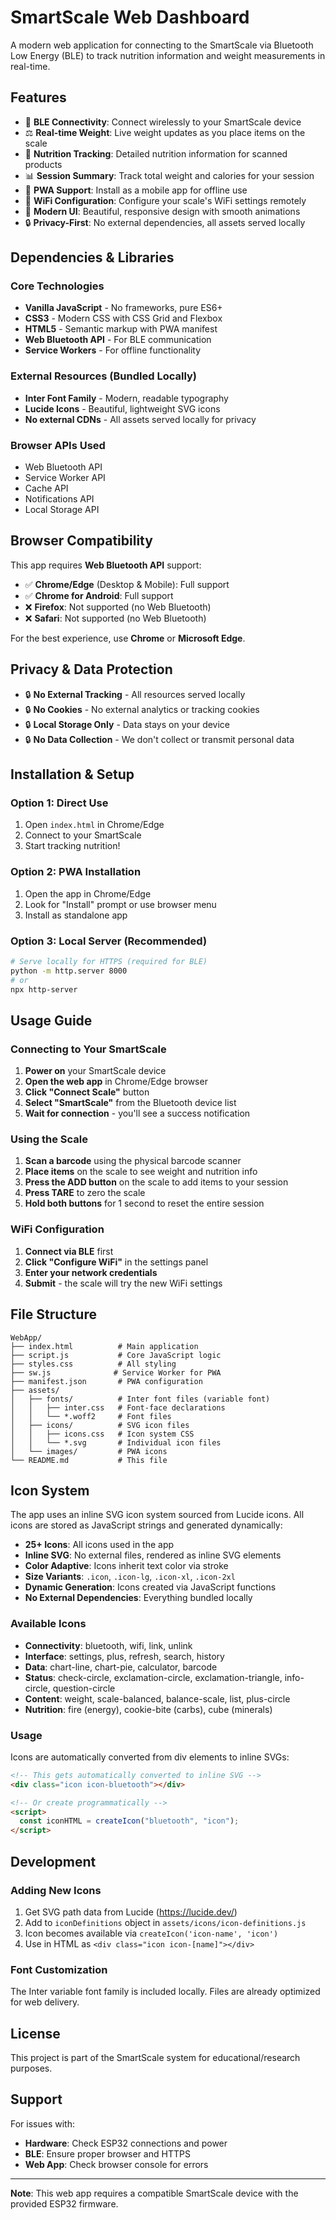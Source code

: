 # SmartScale Web Dashboard

A modern web application for connecting to the SmartScale via Bluetooth Low Energy (BLE) to track nutrition information and weight measurements in real-time.

## Features

- 🔗 **BLE Connectivity**: Connect wirelessly to your SmartScale device
- ⚖️ **Real-time Weight**: Live weight updates as you place items on the scale
- 🍎 **Nutrition Tracking**: Detailed nutrition information for scanned products
- 📊 **Session Summary**: Track total weight and calories for your session
- 📱 **PWA Support**: Install as a mobile app for offline use
- 🔧 **WiFi Configuration**: Configure your scale's WiFi settings remotely
- 🎨 **Modern UI**: Beautiful, responsive design with smooth animations
- 🔒 **Privacy-First**: No external dependencies, all assets served locally

## Dependencies & Libraries

### Core Technologies

- **Vanilla JavaScript** - No frameworks, pure ES6+
- **CSS3** - Modern CSS with CSS Grid and Flexbox
- **HTML5** - Semantic markup with PWA manifest
- **Web Bluetooth API** - For BLE communication
- **Service Workers** - For offline functionality

### External Resources (Bundled Locally)

- **Inter Font Family** - Modern, readable typography
- **Lucide Icons** - Beautiful, lightweight SVG icons
- **No external CDNs** - All assets served locally for privacy

### Browser APIs Used

- Web Bluetooth API
- Service Worker API
- Cache API
- Notifications API
- Local Storage API

## Browser Compatibility

This app requires **Web Bluetooth API** support:

- ✅ **Chrome/Edge** (Desktop & Mobile): Full support
- ✅ **Chrome for Android**: Full support
- ❌ **Firefox**: Not supported (no Web Bluetooth)
- ❌ **Safari**: Not supported (no Web Bluetooth)

For the best experience, use **Chrome** or **Microsoft Edge**.

## Privacy & Data Protection

- 🔒 **No External Tracking** - All resources served locally
- 🔒 **No Cookies** - No external analytics or tracking cookies
- 🔒 **Local Storage Only** - Data stays on your device
- 🔒 **No Data Collection** - We don't collect or transmit personal data

## Installation & Setup

### Option 1: Direct Use

1. Open `index.html` in Chrome/Edge
2. Connect to your SmartScale
3. Start tracking nutrition!

### Option 2: PWA Installation

1. Open the app in Chrome/Edge
2. Look for "Install" prompt or use browser menu
3. Install as standalone app

### Option 3: Local Server (Recommended)

```bash
# Serve locally for HTTPS (required for BLE)
python -m http.server 8000
# or
npx http-server
```

## Usage Guide

### Connecting to Your SmartScale

1. **Power on** your SmartScale device
2. **Open the web app** in Chrome/Edge browser
3. **Click "Connect Scale"** button
4. **Select "SmartScale"** from the Bluetooth device list
5. **Wait for connection** - you'll see a success notification

### Using the Scale

1. **Scan a barcode** using the physical barcode scanner
2. **Place items** on the scale to see weight and nutrition info
3. **Press the ADD button** on the scale to add items to your session
4. **Press TARE** to zero the scale
5. **Hold both buttons** for 1 second to reset the entire session

### WiFi Configuration

1. **Connect via BLE** first
2. **Click "Configure WiFi"** in the settings panel
3. **Enter your network credentials**
4. **Submit** - the scale will try the new WiFi settings

## File Structure

```
WebApp/
├── index.html          # Main application
├── script.js           # Core JavaScript logic
├── styles.css          # All styling
├── sw.js              # Service Worker for PWA
├── manifest.json       # PWA configuration
├── assets/
│   ├── fonts/          # Inter font files (variable font)
│   │   ├── inter.css   # Font-face declarations
│   │   └── *.woff2     # Font files
│   ├── icons/          # SVG icon files
│   │   ├── icons.css   # Icon system CSS
│   │   └── *.svg       # Individual icon files
│   └── images/         # PWA icons
└── README.md           # This file
```

## Icon System

The app uses an inline SVG icon system sourced from Lucide icons. All icons are stored as JavaScript strings and generated dynamically:

- **25+ Icons**: All icons used in the app
- **Inline SVG**: No external files, rendered as inline SVG elements
- **Color Adaptive**: Icons inherit text color via stroke
- **Size Variants**: `.icon`, `.icon-lg`, `.icon-xl`, `.icon-2xl`
- **Dynamic Generation**: Icons created via JavaScript functions
- **No External Dependencies**: Everything bundled locally

### Available Icons

- **Connectivity**: bluetooth, wifi, link, unlink
- **Interface**: settings, plus, refresh, search, history
- **Data**: chart-line, chart-pie, calculator, barcode
- **Status**: check-circle, exclamation-circle, exclamation-triangle, info-circle, question-circle
- **Content**: weight, scale-balanced, balance-scale, list, plus-circle
- **Nutrition**: fire (energy), cookie-bite (carbs), cube (minerals)

### Usage

Icons are automatically converted from div elements to inline SVGs:

```html
<!-- This gets automatically converted to inline SVG -->
<div class="icon icon-bluetooth"></div>

<!-- Or create programmatically -->
<script>
  const iconHTML = createIcon("bluetooth", "icon");
</script>
```

## Development

### Adding New Icons

1. Get SVG path data from Lucide (https://lucide.dev/)
2. Add to `iconDefinitions` object in `assets/icons/icon-definitions.js`
3. Icon becomes available via `createIcon('icon-name', 'icon')`
4. Use in HTML as `<div class="icon icon-[name]"></div>`

### Font Customization

The Inter variable font family is included locally. Files are already optimized for web delivery.

## License

This project is part of the SmartScale system for educational/research purposes.

## Support

For issues with:

- **Hardware**: Check ESP32 connections and power
- **BLE**: Ensure proper browser and HTTPS
- **Web App**: Check browser console for errors

---

**Note**: This web app requires a compatible SmartScale device with the provided ESP32 firmware.
